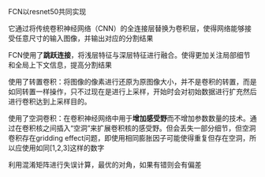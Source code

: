 FCN以resnet50共同实现

它通过将传统卷积神经网络（CNN）的全连接层替换为卷积层，使得网络能够接受任意尺寸的输入图像，并输出对应的分割结果

FCN使用了**跳跃连接**，将浅层特征与深层特征进行融合。使得更加关注局部细节和全局上下文信息，提高分割结果

使用了转置卷积：将图像的像素进行还原为原图像大小，并不是卷积的转置，而是如同转置一样操作，只不过现在是进行上采样，开始时会对初始数据进行扩充然后进行卷积达到上采样目的。

使用了空洞卷积：在卷积神经网络中用于**增加感受野**而不增加参数数量的技术。通过在卷积核之间插入“空洞”来扩展卷积核的感受野。但会丢失一部分细节，但空洞卷积存在gridding effect问题，即使用相同膨胀因子可能使得重复但存在空洞，所以应使用如同[1,2,3]这样的数字

利用混淆矩阵进行失误计算，最优的对角，如果有错则会有偏差

